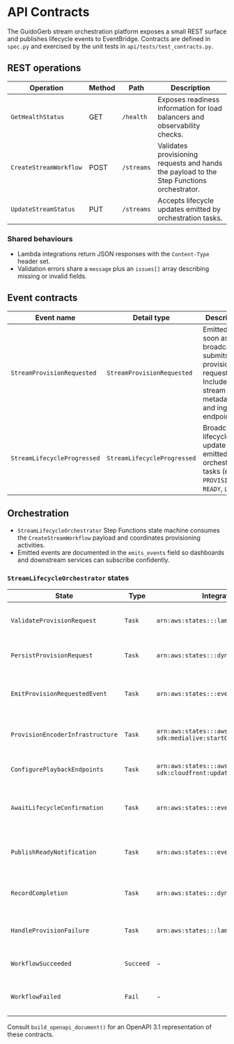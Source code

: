 # API Contracts

The GuidoGerb stream orchestration platform exposes a small REST surface and
publishes lifecycle events to EventBridge. Contracts are defined in
`spec.py` and exercised by the unit tests in `api/tests/test_contracts.py`.

## REST operations

| Operation              | Method | Path       | Description                                                                               |
| ---------------------- | ------ | ---------- | ----------------------------------------------------------------------------------------- |
| `GetHealthStatus`      | GET    | `/health`  | Exposes readiness information for load balancers and observability checks.                |
| `CreateStreamWorkflow` | POST   | `/streams` | Validates provisioning requests and hands the payload to the Step Functions orchestrator. |
| `UpdateStreamStatus`   | PUT    | `/streams` | Accepts lifecycle updates emitted by orchestration tasks.                                 |

### Shared behaviours

- Lambda integrations return JSON responses with the `Content-Type` header set.
- Validation errors share a `message` plus an `issues[]` array describing
  missing or invalid fields.

## Event contracts

| Event name                  | Detail type                 | Description                                                                                                     |
| --------------------------- | --------------------------- | --------------------------------------------------------------------------------------------------------------- |
| `StreamProvisionRequested`  | `StreamProvisionRequested`  | Emitted as soon as a broadcaster submits a provisioning request. Includes stream metadata and ingest endpoints. |
| `StreamLifecycleProgressed` | `StreamLifecycleProgressed` | Broadcast lifecycle update emitted by orchestration tasks (e.g. `PROVISIONING`, `READY`, `LIVE`).               |

## Orchestration

- `StreamLifecycleOrchestrator` Step Functions state machine consumes the
  `CreateStreamWorkflow` payload and coordinates provisioning activities.
- Emitted events are documented in the `emits_events` field so dashboards and
  downstream services can subscribe confidently.

### `StreamLifecycleOrchestrator` states

| State                            | Type      | Integration                                              | Purpose                                                                                          | Transitions / Events                                                                                             |
| -------------------------------- | --------- | -------------------------------------------------------- | ------------------------------------------------------------------------------------------------ | ---------------------------------------------------------------------------------------------------------------- |
| `ValidateProvisionRequest`       | `Task`    | `arn:aws:states:::lambda:invoke`                         | Validates required fields and normalizes metadata before the workflow progresses.                | `success → PersistProvisionRequest`, `failure → HandleProvisionFailure`                                          |
| `PersistProvisionRequest`        | `Task`    | `arn:aws:states:::dynamodb:putItem`                      | Stores the request for auditability and to unblock operator dashboards.                          | `success → EmitProvisionRequestedEvent`, `failure → HandleProvisionFailure`                                      |
| `EmitProvisionRequestedEvent`    | `Task`    | `arn:aws:states:::events:putEvents`                      | Publishes `StreamProvisionRequested` so ticketing and analytics systems can react immediately.   | `success → ProvisionEncoderInfrastructure`, `failure → HandleProvisionFailure`; emits `StreamProvisionRequested` |
| `ProvisionEncoderInfrastructure` | `Task`    | `arn:aws:states:::aws-sdk:medialive:startChannel`        | Allocates encoder inputs and transport flows handled by the media control plane.                 | `success → ConfigurePlaybackEndpoints`, `failure → HandleProvisionFailure`                                       |
| `ConfigurePlaybackEndpoints`     | `Task`    | `arn:aws:states:::aws-sdk:cloudfront:updateDistribution` | Configures playback origins, entitlements, and CDN distribution updates.                         | `success → AwaitLifecycleConfirmation`, `failure → HandleProvisionFailure`                                       |
| `AwaitLifecycleConfirmation`     | `Task`    | `arn:aws:states:::events:waitForEvent`                   | Waits up to 15 minutes for a `StreamLifecycleProgressed` event reporting READY or FAILED status. | `ready → PublishReadyNotification`, `failed → HandleProvisionFailure`, `timeout → HandleProvisionFailure`        |
| `PublishReadyNotification`       | `Task`    | `arn:aws:states:::events:putEvents`                      | Emits `StreamLifecycleProgressed` (READY) to fan out to the portal and monitoring tools.         | `success → RecordCompletion`, `failure → HandleProvisionFailure`; emits `StreamLifecycleProgressed`              |
| `RecordCompletion`               | `Task`    | `arn:aws:states:::dynamodb:updateItem`                   | Persists the READY timestamp and reconciles outstanding provisioning metadata.                   | `success → WorkflowSucceeded`, `failure → HandleProvisionFailure`                                                |
| `HandleProvisionFailure`         | `Task`    | `arn:aws:states:::lambda:invoke`                         | Captures failure context, emits a FAILED lifecycle event, and notifies on-call operators.        | `success → WorkflowFailed`; emits `StreamLifecycleProgressed`                                                    |
| `WorkflowSucceeded`              | `Succeed` | -                                                        | Terminal success node once playback configuration is confirmed.                                  | -                                                                                                                |
| `WorkflowFailed`                 | `Fail`    | -                                                        | Terminal failure path reached for validation, provisioning, or confirmation issues.              | -                                                                                                                |

Consult `build_openapi_document()` for an OpenAPI 3.1 representation of these
contracts.
